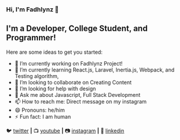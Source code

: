 ### Hi, I'm Fadhlynz 👋

## I'm a Developer, College Student, and Programmer!

Here are some ideas to get you started:

- 🔭 I’m currently working on Fadhlynz Project!
- 🌱 I’m currently learning React.js, Laravel, Inertia.js, Webpack, and Testing algorithm,
- 👯 I’m looking to collaborate on Creating Content
- 🤔 I’m looking for help with design
- 💬 Ask me about Javascript, Full Stack Development
- 📫 How to reach me: Direct message on my instagram
- 😄 Pronouns: he/him
- ⚡ Fun fact: I am human

🐦 [twitter][twitter] **|** 
📺 [youtube][youtube] **|** 
📷 [instagram][instagram] **|** 
👔 [linkedin][linkedin]

[twitter]: https://twitter.com/FadhlyNurzaman
[youtube]: https://youtube.com/UCEp14FMmbnraHKcOFiEWOOg
[instagram]: https://instagram.com/fadhlynz
[linkedin]: https://www.linkedin.com/in/fadhlynz

